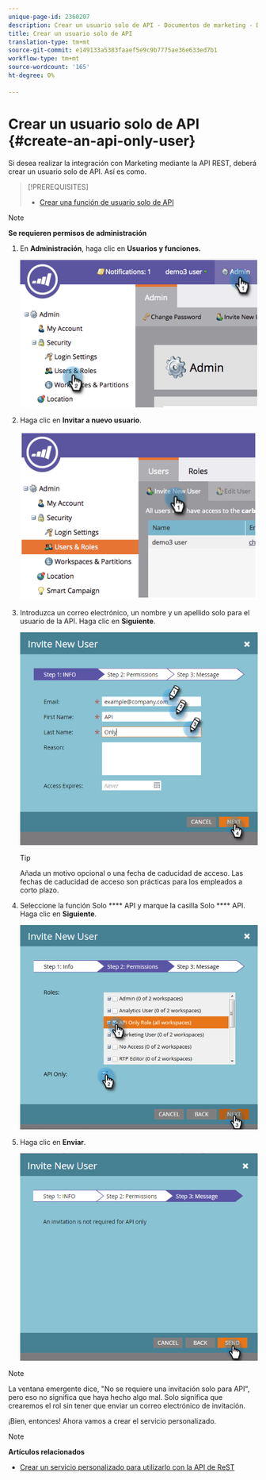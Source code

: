```yaml
---
unique-page-id: 2360207
description: Crear un usuario solo de API - Documentos de marketing - Documentación del producto
title: Crear un usuario solo de API
translation-type: tm+mt
source-git-commit: e149133a5383faaef5e9c9b7775ae36e633ed7b1
workflow-type: tm+mt
source-wordcount: '165'
ht-degree: 0%

---
```



# Crear un usuario solo de API {#create-an-api-only-user}

Si desea realizar la integración con Marketing mediante la API [](http://developers.marketo.com/documentation/rest/)REST, deberá crear un usuario solo de API. Así es como.

>[!PREREQUISITES]
>
>* [Crear una función de usuario solo de API](create-an-api-only-user-role.md)

>



>[!NOTE]
>
>**Se requieren permisos de administración**

1. En **Administración**, haga clic en **Usuarios y funciones.**

   ![](assets/image2014-9-17-9-3a31-3a31.png)

1. Haga clic en **Invitar a nuevo usuario**.

   ![](assets/image2014-9-17-9-3a32-3a3.png)

1. Introduzca un correo electrónico, un nombre y un apellido solo para el usuario de la API. Haga clic en **Siguiente**.

   ![](assets/image2016-5-24-10-3a53-3a7.png)

   >[!TIP]
   >
   >Añada un motivo opcional o una fecha de caducidad de acceso. Las fechas de caducidad de acceso son prácticas para los empleados a corto plazo.

1. Seleccione la función Solo **** API y marque la casilla Solo **** API. Haga clic en **Siguiente**.

   ![](assets/four.png)

1. Haga clic en **Enviar**.

   ![](assets/image2016-5-24-11-3a8-3a20.png)

>[!NOTE]
>
>La ventana emergente dice, &quot;No se requiere una invitación solo para API&quot;, pero eso no significa que haya hecho algo mal. Solo significa que crearemos el rol sin tener que enviar un correo electrónico de invitación.

¡Bien, entonces! Ahora vamos a crear el servicio personalizado.

>[!NOTE]
>
>**Artículos relacionados**
>
>* [Crear un servicio personalizado para utilizarlo con la API de ReST](../../../product-docs/administration/additional-integrations/create-a-custom-service-for-use-with-rest-api.md)

>



